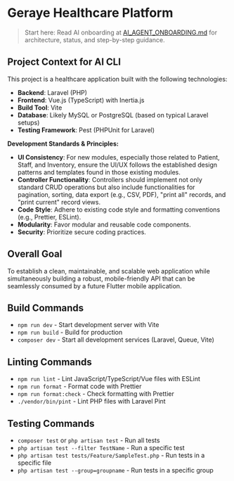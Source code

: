 # Geraye Healthcare Platform

> Start here: Read AI onboarding at [AI_AGENT_ONBOARDING.md](./AI_AGENT_ONBOARDING.md) for architecture, status, and step-by-step guidance.

## Project Context for AI CLI

This project is a healthcare application built with the following technologies:

*   **Backend**: Laravel (PHP)
*   **Frontend**: Vue.js (TypeScript) with Inertia.js
*   **Build Tool**: Vite
*   **Database**: Likely MySQL or PostgreSQL (based on typical Laravel setups)
*   **Testing Framework**: Pest (PHPUnit for Laravel)

**Development Standards & Principles:**

*   **UI Consistency**: For new modules, especially those related to Patient, Staff, and Inventory, ensure the UI/UX follows the established design patterns and templates found in those existing modules.
*   **Controller Functionality**: Controllers should implement not only standard CRUD operations but also include functionalities for pagination, sorting, data export (e.g., CSV, PDF), "print all" records, and "print current" record views.
*   **Code Style**: Adhere to existing code style and formatting conventions (e.g., Prettier, ESLint).
*   **Modularity**: Favor modular and reusable code components.
*   **Security**: Prioritize secure coding practices.

## Overall Goal

To establish a clean, maintainable, and scalable web application while simultaneously building a robust, mobile-friendly API that can be seamlessly consumed by a future Flutter mobile application.

## Build Commands

- `npm run dev` - Start development server with Vite
- `npm run build` - Build for production
- `composer dev` - Start all development services (Laravel, Queue, Vite)

## Linting Commands

- `npm run lint` - Lint JavaScript/TypeScript/Vue files with ESLint
- `npm run format` - Format code with Prettier
- `npm run format:check` - Check formatting with Prettier
- `./vendor/bin/pint` - Lint PHP files with Laravel Pint

## Testing Commands

- `composer test` or `php artisan test` - Run all tests
- `php artisan test --filter TestName` - Run a specific test
- `php artisan test tests/Feature/SampleTest.php` - Run tests in a specific file
- `php artisan test --group=groupname` - Run tests in a specific group
